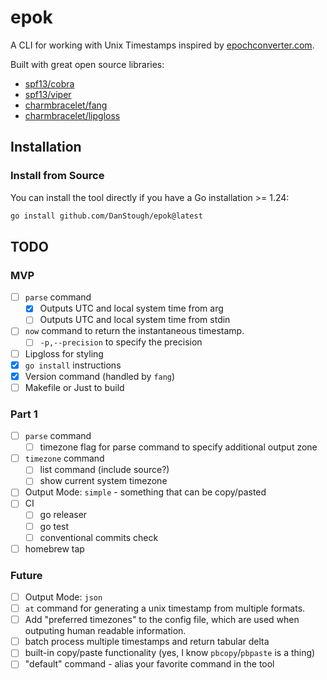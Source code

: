 # epok
A CLI for working with Unix Timestamps inspired by [epochconverter.com](https://www.epochconverter.com).

Built with great open source libraries:
* [spf13/cobra](https://github.com/spf13/cobra)
* [spf13/viper](https://github.com/spf13/viper)
* [charmbracelet/fang](https://github.com/charmbracelet/fang)
* [charmbracelet/lipgloss](https://github.com/charmbracelet/lipgloss)

## Installation

### Install from Source

You can install the tool directly if you have a Go installation >= 1.24:
```bash
go install github.com/DanStough/epok@latest
```

## TODO

### MVP
* [ ] `parse` command
  * [X]  Outputs UTC and local system time from arg
  * [ ]  Outputs UTC and local system time from stdin
* [ ] `now` command to return the instantaneous timestamp.
  * [ ] `-p,--precision` to specify the precision
* [ ]  Lipgloss for styling
* [X] `go install` instructions
* [X] Version command (handled by `fang`)
* [ ] Makefile or Just to build

### Part 1
* [ ] `parse` command
  * [ ]  timezone flag for parse command to specify additional output zone
* [ ] `timezone` command
  * [ ] list command (include source?)
  * [ ] show current system timezone
* [ ] Output Mode: `simple` - something that can be copy/pasted
* [ ] CI
  * [ ] go releaser
  * [ ] go test
  * [ ] conventional commits check
* [ ] homebrew tap

### Future
* [ ] Output Mode: `json`
* [ ]  `at` command for generating a unix timestamp from multiple formats.
* [ ] Add "preferred timezones" to the config file, which are used when outputing 
human readable information.
* [ ] batch process multiple timestamps and return tabular delta 
* [ ] built-in copy/paste functionality (yes, I know `pbcopy`/`pbpaste` is a thing)
* [ ] "default" command - alias your favorite command in the tool